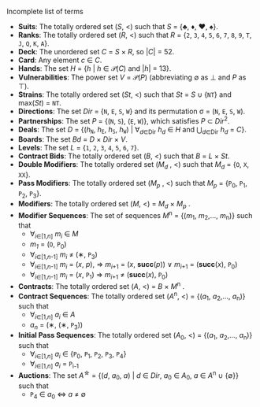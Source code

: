 Incomplete list of terms

- **Suits**: The totally ordered set (_S_, &lt;) such that _S_ = {&clubs;, &diams;, &hearts;, &spades;}.
- **Ranks**: The totally ordered set (_R_, &lt;) such that _R_ = {`2`, `3`, `4`, `5`, `6`, `7`, `8`, `9`, `T`, `J`, `Q`, `K`, `A`}.
- **Deck**: The unordered set _C_ = _S_ &times; _R_, so |_C_| = 52.
- **Card**: Any element _c_ &in; _C_.
- **Hands**: The set _H_ = {_h_ | _h_ &in; &Pscr;(_C_) and |_h_| = 13}.
- **Vulnerabilities**: The power set _V_ = &Pscr;(_P_) (abbreviating &empty; as &bottom; and _P_ as &top;).
- **Strains**: The totally ordered set (_St_, &lt;) such that _St_ = _S_ &cup; {`NT`} and max(_St_) = `NT`.
- **Directions**: The set _Dir_ = {`N`, `E`, `S`, `W`} and its permutation &sigma; = (`N`, `E`, `S`, `W`).
- **Partnerships**: The set _P_ = {(`N`, `S`), (`E`, `W`)}, which satisfies _P_ &sub; _Dir_<sup>2</sup>.
- **Deals**: The set _D_ = {(_h_<sub>`N`</sub>, _h_<sub>`E`</sub>, _h_<sub>`S`</sub>, _h_<sub>`W`</sub>) | &forall;<sub>_d_&in;Dir</sub> _h_<sub>_d_</sub> &in; _H_ and &bigcup;<sub>_d_&in;Dir</sub> _h_<sub>_d_</sub> = _C_}.
- **Boards**: The set _Bd_ = _D_ &times; _Dir_ &times; _V_.
- **Levels**: The set _L_ = {`1`, `2`, `3`, `4`, `5`, `6`, `7`}.
- **Contract Bids**: The totally ordered set (_B_, &lt;) such that _B_ = _L_ &times; _St_.
- **Double Modifiers**: The totally ordered set (_M_<sub>_d_</sub> , &lt;) such that _M_<sub>_d_</sub> = {`O`, `X`, `XX`}.
- **Pass Modifiers**: The totally ordered set (_M_<sub>_p_</sub> , &lt;) such that _M_<sub>_p_</sub> = {`P`<sub>0</sub>, `P`<sub>1</sub>, `P`<sub>2</sub>, `P`<sub>3</sub>}.
- **Modifiers**: The totally ordered set (_M_, &lt;) = _M_<sub>_d_</sub> &times; _M_<sub>_p_</sub> .
- **Modifier Sequences**: The set of sequences _M_<sup>n</sup> = {(_m_<sub>1</sub>, _m_<sub>2</sub>,..., _m_<sub>n</sub>)} such that
    - &forall;<sub>_i_&in;[1,_n_]</sub> _m_<sub>_i_</sub> &in; _M_
    - _m_<sub>_1_</sub> = (`O`, `P`<sub>0</sub>)
    - &forall;<sub>_i_&in;[1,_n_-1]</sub> _m_<sub>_i_</sub> &ne; (&lowast;, `P`<sub>3</sub>)
    - &forall;<sub>_i_&in;[1,_n_-1]</sub> _m_<sub>_i_</sub> = (_x_, _p_), &rArr; _m_<sub>_i_+1</sub> = (_x_, **succ**(_p_)) &or; _m_<sub>_i_+1</sub> = (**succ**(_x_), `P`<sub>0</sub>)
    - &forall;<sub>_i_&in;[1,_n_-1]</sub> _m_<sub>_i_</sub> = (_x_, `P`<sub>1</sub>) &rArr; _m_<sub>_i_+1</sub> &ne; (**succ**(_x_), `P`<sub>0</sub>)
- **Contracts**: The totally ordered set (_A_, &lt;) = _B_ &times; _M_<sup>n</sup> .
- **Contract Sequences**: The totally ordered set (_A_<sup>n</sup>, &lt;) = {(_a_<sub>1</sub>, _a_<sub>2</sub>,..., _a_<sub>n</sub>)} such that
    - &forall;<sub>_i_&in;[1,_n_]</sub> _a_<sub>_i_</sub> &in; _A_
    - _a_<sub>_n_</sub> = (&lowast;, (&lowast;, `P`<sub>3</sub>))
- **Initial Pass Sequences**: The totally ordered set (_A_<sub>0</sub>, &lt;) = {(_a_<sub>1</sub>, _a_<sub>2</sub>,..., _a_<sub>n</sub>)} such that
    - &forall;<sub>_i_&in;[1,_n_]</sub> _a_<sub>_i_</sub> &in; {`P`<sub>0</sub>, `P`<sub>1</sub>, `P`<sub>2</sub>, `P`<sub>3</sub>, `P`<sub>4</sub>}
    - &forall;<sub>_i_&in;[1,_n_]</sub> _a_<sub>_i_</sub> = `P`<sub>i-1</sub>
- **Auctions**: The set _A_<sup>&star;</sup> = {(_d_, _a_<sub>0</sub>, _a_) | _d_ &in; _Dir_, _a_<sub>0</sub> &in; _A_<sub>0</sub>, _a_ &in; _A_<sup>n</sup> &cup; {&empty;}} such that
    - `P`<sub>4</sub> &in; _a_<sub>0</sub> &hArr; _a_ &ne; &empty;